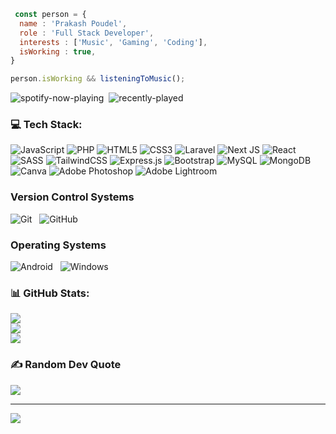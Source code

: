 ```javascript
 const person = {
  name : 'Prakash Poudel',
  role : 'Full Stack Developer',
  interests : ['Music', 'Gaming', 'Coding'],
  isWorking : true,
}

person.isWorking && listeningToMusic();
```

![spotify-now-playing](https://spotify-github-profile.vercel.app/api/view?uid=jkiswpg75z69divwh9w75tvg3&cover_image=false&theme=default&show_offline=false&background_color=121212&interchange=true&bar_color=53b14f&bar_color_cover=false)&nbsp;
![recently-played](https://spotify-recently-played-readme.vercel.app/api?user=jkiswpg75z69divwh9w75tvg3&count=3)



### 💻 Tech Stack:
![JavaScript](https://img.shields.io/badge/javascript-%23323330.svg?style=for-the-badge&logo=javascript&logoColor=%23F7DF1E) ![PHP](https://img.shields.io/badge/php-%23777BB4.svg?style=for-the-badge&logo=php&logoColor=white) ![HTML5](https://img.shields.io/badge/html5-%23E34F26.svg?style=for-the-badge&logo=html5&logoColor=white) ![CSS3](https://img.shields.io/badge/css3-%231572B6.svg?style=for-the-badge&logo=css3&logoColor=white) ![Laravel](https://img.shields.io/badge/laravel-%23FF2D20.svg?style=for-the-badge&logo=laravel&logoColor=white) ![Next JS](https://img.shields.io/badge/Next-black?style=for-the-badge&logo=next.js&logoColor=white) ![React](https://img.shields.io/badge/react-%2320232a.svg?style=for-the-badge&logo=react&logoColor=%2361DAFB) ![SASS](https://img.shields.io/badge/SASS-hotpink.svg?style=for-the-badge&logo=SASS&logoColor=white) ![TailwindCSS](https://img.shields.io/badge/tailwindcss-%2338B2AC.svg?style=for-the-badge&logo=tailwind-css&logoColor=white) ![Express.js](https://img.shields.io/badge/express.js-%23404d59.svg?style=for-the-badge&logo=express&logoColor=%2361DAFB) ![Bootstrap](https://img.shields.io/badge/bootstrap-%23563D7C.svg?style=for-the-badge&logo=bootstrap&logoColor=white) ![MySQL](https://img.shields.io/badge/mysql-%2300f.svg?style=for-the-badge&logo=mysql&logoColor=white) ![MongoDB](https://img.shields.io/badge/MongoDB-%234ea94b.svg?style=for-the-badge&logo=mongodb&logoColor=white) ![Canva](https://img.shields.io/badge/Canva-%2300C4CC.svg?style=for-the-badge&logo=Canva&logoColor=white) ![Adobe Photoshop](https://img.shields.io/badge/adobephotoshop-%2331A8FF.svg?style=for-the-badge&logo=adobephotoshop&logoColor=white) ![Adobe Lightroom](https://img.shields.io/badge/Adobe%20Lightroom-31A8FF.svg?style=for-the-badge&logo=Adobe%20Lightroom&logoColor=white)

### Version Control Systems

![Git](https://img.shields.io/badge/git-%23F05033.svg?style=for-the-badge&logo=git&logoColor=white)
&nbsp;
![GitHub](https://img.shields.io/badge/github-%23121011.svg?style=for-the-badge&logo=github&logoColor=white)

### Operating Systems

![Android](https://img.shields.io/badge/Android-3DDC84?style=for-the-badge&logo=android&logoColor=white)
&nbsp;
![Windows](https://img.shields.io/badge/Windows-0078D6?style=for-the-badge&logo=windows&logoColor=white)

### 📊 GitHub Stats:
![](https://github-readme-stats.vercel.app/api?username=parkashay&theme=dark&hide_border=false&include_all_commits=false&count_private=false)<br/>
![](https://github-readme-streak-stats.herokuapp.com/?user=parkashay&theme=dark&hide_border=false)<br/>
![](https://github-readme-stats.vercel.app/api/top-langs/?username=parkashay&theme=dark&hide_border=false&include_all_commits=false&count_private=false&layout=compact)

### ✍️ Random Dev Quote
![](https://quotes-github-readme.vercel.app/api?type=horizontal&theme=radical)

---
[![](https://visitcount.itsvg.in/api?id=parkashay&icon=5&color=9)](https://visitcount.itsvg.in)






